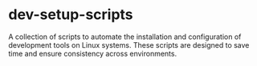 # dev-setup-scripts
A collection of scripts to automate the installation and configuration of development tools on Linux systems. These scripts are designed to save time and ensure consistency across environments.
